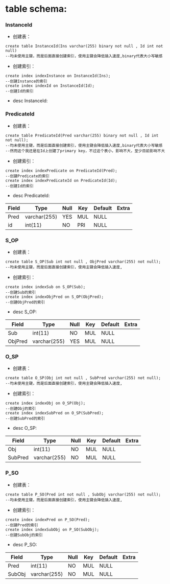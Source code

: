 # table schema:
### **InstanceId**
+ 创建表：

```
create table InstanceId(Ins varchar(255) binary not null , Id int not null)
--均未使用主键，而是后面直接创建索引，使用主键会降低插入速度,binary代表大小写敏感
```
    
+ 创建索引：

```       
create index indexInstance on InstanceId(Ins);
--创建Instance的索引
create index indexId on InstanceId(Id);
--创建Id的索引
```
        
+ desc InstanceId:


### **PredicateId**
+ 创建表：

```
create table PredicateId(Pred varchar(255) binary not null , Id int not null);
--均未使用主键，而是后面直接创建索引，使用主键会降低插入速度,binary代表大小写敏感
--然而这个我还是在Id上创建了primary key，不过这个表小，影响不大，至少目前影响不大
```
    
+ 创建索引：

```        
create index indexPredicate on PredicateId(Pred);
--创建Predicate的索引
create index indexPredicateId on PredicateId(Id);
--创建Id的索引
```

+ desc PredicateId:

 Field | Type         | Null | Key | Default | Extra |
-------|--------------|------|-----|---------|-------|
 Pred  | varchar(255) | YES  | MUL | NULL    |       |
 id    | int(11)      | NO   | PRI | NULL    |       |


### **S_OP**
+ 创建表：

```
create table S_OP(Sub int not null , ObjPred varchar(255) not null);
--均未使用主键，而是后面直接创建索引，使用主键会降低插入速度,
```

+ 创建索引：

```        
create index indexSub on S_OP(Sub);
--创建Sub的索引
create index indexObjPred on S_OP(ObjPred);
--创建ObjPred的索引
```
        
+ desc S_OP:

 Field   | Type         | Null | Key | Default | Extra 
---------|--------------|------|-----|---------|-------
 Sub     | int(11)      | NO   | MUL | NULL    |       
 ObjPred | varchar(255) | YES  | MUL | NULL    |       
 

### **O_SP**
+ 创建表：

```
create table O_SP(Obj int not null , SubPred varchar(255) not null);
--均未使用主键，而是后面直接创建索引，使用主键会降低插入速度,
```
    
+ 创建索引：

```        
create index indexObj on O_SP(Obj);
--创建Obj的索引
create index indexSubPred on O_SP(SubPred);
--创建SubPred的索引
```
        
+ desc O_SP:

 Field   | Type         | Null | Key | Default | Extra 
---------|--------------|------|-----|---------|-------
 Obj     | int(11)      | NO   | MUL | NULL    |       
 SubPred | varchar(255) | NO   | MUL | NULL    |        


### **P_SO**
+ 创建表：

```
create table P_SO(Pred int not null , SubObj varchar(255) not null);
--均未使用主键，而是后面直接创建索引，使用主键会降低插入速度,
```
    
+ 创建索引：

```
create index indexPred on P_SO(Pred);
--创建Pred的索引
create index indexSubObj on P_SO(SubObj);
--创建SubObj的索引
```
        
+ desc P_SO:

 Field  | Type         | Null | Key | Default | Extra 
--------|--------------|------|-----|---------|-------
 Pred   | int(11)      | NO   | MUL | NULL    |       
 SubObj | varchar(255) | NO   | MUL | NULL    |       
 
